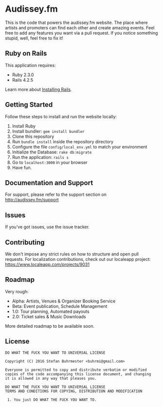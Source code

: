 Audissey.fm
================

This is the code that powers the audissey.fm website. The place where artists and promoters can find each other and create amazing events. Feel free to add any features you want via a pull request. If you notice something stupid, well, feel free to fix it!

Ruby on Rails
-------------

This application requires:

- Ruby 2.3.0
- Rails 4.2.5

Learn more about [Installing Rails](http://railsapps.github.io/installing-rails.html).

Getting Started
---------------

Follow these steps to install and run the website locally:

1. Install Ruby
2. Install bundler: `gem install bundler`
3. Clone this repository
4. Run `bundle install` inside the repository directory
5. Configure the file `config/local_env.yml` to match your environment
6. Initialize the Database: `rake db:migrate`
7. Run the application: `rails s`
8. Go to `localhost:3000` in your browser
9. Have fun.


Documentation and Support
-------------------------

For support, please refer to the support section on http://audissey.fm/support

Issues
-------------

If you've got issues, use the issue tracker.

Contributing
------------

We don't impose any strict rules on how to structure and open pull requests. For localization contributions, check out our localeapp project: https://www.localeapp.com/projects/9031

Roadmap
-------

Very rough:

* Alpha: Artists, Venues & Organizer Booking Service
* Beta: Event publication, Schedule Management
* 1.0: Tour planning, Automated payouts
* 2.0: Ticket sales & Music Downloads

More detailed roadmap to be available soon.

License
-------

    DO WHAT THE FUCK YOU WANT TO UNIVERSAL LICENSE

    Copyright (C) 2016 Stefan Buhrmester <buhrmi@gmail.com>

    Everyone is permitted to copy and distribute verbatim or modified
    copies of the code accompanying this license document, and changing
    it is allowed in any way that pleases you.

    DO WHAT THE FUCK YOU WANT TO UNIVERSAL LICENSE
    TERMS AND CONDITIONS FOR COPYING, DISTRIBUTION AND MODIFICATION

     1. You just DO WHAT THE FUCK YOU WANT TO.
